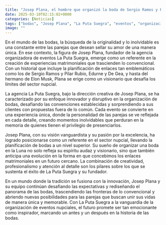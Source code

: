 ```yaml
---
title: "Josep Plana, el hombre que organizó la boda de Sergio Ramos y Pilar Rubio, de Edurne y De Gea y del hermano de Elon Musk - 'Mi sueño es hacer una en la Luna. En unos años se podrá'"
date: 2025-03-10T02:15:02+0000
categories: [Noticias]
tags: ["bodas", "Josep Plana", "La Puta Suegra", "eventos", "organización", "experiencias matrimoniales", "sector nupcial."]
image: ""
---
```


En el mundo de las bodas, la búsqueda de la originalidad y lo inolvidable es una constante entre las parejas que desean sellar su amor de una manera única. En ese contexto, la figura de Josep Plana, fundador de la agencia organizadora de eventos La Puta Suegra, emerge como un referente en la creación de experiencias matrimoniales que trascienden lo convencional. Con un historial que incluye la planificación de enlaces tan emblemáticos como los de Sergio Ramos y Pilar Rubio, Edurne y De Gea, y hasta del hermano de Elon Musk, Plana se erige como un visionario que desafía los límites del sector nupcial.

La agencia La Puta Suegra, bajo la dirección creativa de Josep Plana, se ha caracterizado por su enfoque innovador y disruptivo en la organización de bodas, desafiando las convenciones establecidas y sorprendiendo a sus clientes con propuestas fuera de lo común. Cada evento se convierte en una experiencia única, donde la personalidad de las parejas se ve reflejada en cada detalle, creando momentos inolvidables que perduran en la memoria de quienes tienen el privilegio de presenciarlos.

Josep Plana, con su visión vanguardista y su pasión por la excelencia, ha logrado posicionarse como un referente en el sector nupcial, llevando la planificación de bodas a un nivel superior. Su sueño de organizar una boda en la Luna no solo refleja su espíritu audaz y visionario, sino que también anticipa una evolución en la forma en que concebimos los enlaces matrimoniales en un futuro cercano. La combinación de creatividad, profesionalismo y atención al detalle son los pilares sobre los que se sustenta el éxito de La Puta Suegra y su fundador.

En un mundo donde la tradición se fusiona con la innovación, Josep Plana y su equipo continúan desafiando las expectativas y rediseñando el panorama de las bodas, trascendiendo las fronteras de lo convencional y abriendo nuevas posibilidades para las parejas que buscan unir sus vidas de manera única y memorable. Con La Puta Suegra a la vanguardia de la organización de eventos nupciales, el futuro promete ser tan emocionante como inspirador, marcando un antes y un después en la historia de las bodas.
    